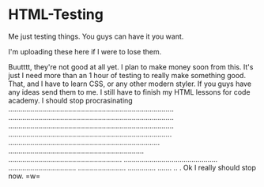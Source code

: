 # HTML-Testing
Me just testing things. You guys can have it you want.

I'm uploading these here if I were to lose them. 

Buutttt, they're not good at all yet. I plan to make money soon from this. It's just I need more than an 1 hour of testing to really make something good.
That, and I have to learn CSS, or any other modern styler. If you guys have any ideas send them to me. I still have to finish my HTML lessons for code academy.
I should stop procrasinating
...................................................................................
...................................................................................
...................................................................................
..................................................................................
............................................................................
....................................................................
.........................................................
...............................................
..................................
........................
..............
.......
..
.
Ok I really should stop now. =w=
